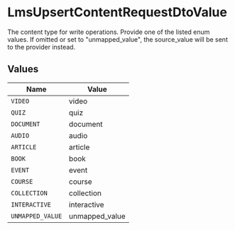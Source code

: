 # LmsUpsertContentRequestDtoValue

The content type for write operations. Provide one of the listed enum values. If omitted or set to "unmapped_value", the source_value will be sent to the provider instead.


## Values

| Name             | Value            |
| ---------------- | ---------------- |
| `VIDEO`          | video            |
| `QUIZ`           | quiz             |
| `DOCUMENT`       | document         |
| `AUDIO`          | audio            |
| `ARTICLE`        | article          |
| `BOOK`           | book             |
| `EVENT`          | event            |
| `COURSE`         | course           |
| `COLLECTION`     | collection       |
| `INTERACTIVE`    | interactive      |
| `UNMAPPED_VALUE` | unmapped_value   |